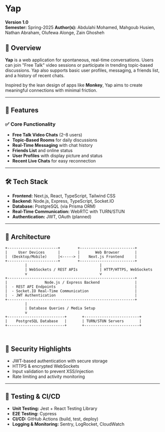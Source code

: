 # Yap

**Version 1.0**  
**Semester:** Spring-2025
**Author(s):** Abdulahi Mohamed, Mahgoub Husien, Nathan Abraham, Olufewa Alonge, Zain Ghosheh

## 🚀 Overview

**Yap** is a web application for spontaneous, real-time conversations. Users can join "Free Talk" video sessions or participate in trending topic-based discussions. Yap also supports basic user profiles, messaging, a friends list, and a history of recent chats.

Inspired by the lean design of apps like **Monkey**, Yap aims to create meaningful connections with minimal friction.

---

## 🔧 Features

### ✅ Core Functionality
- **Free Talk Video Chats** (2–8 users)
- **Topic-Based Rooms** for daily discussions
- **Real-Time Messaging** with chat history
- **Friends List** and online status
- **User Profiles** with display picture and status
- **Recent Live Chats** for easy reconnection

---

## 🛠️ Tech Stack

- **Frontend:** Next.js, React, TypeScript, Tailwind CSS
- **Backend:** Node.js, Express, TypeScript, Socket.IO
- **Database:** PostgreSQL (via Prisma ORM)
- **Real-Time Communication:** WebRTC with TURN/STUN
- **Authentication:** JWT, OAuth (planned)

---

## 🧠 Architecture

```plaintext
+-----------------------+        +-------------------------+
|     User Devices      |        |       Web Browser       |
|  (Desktop/Mobile)     |<-----> |    Next.js Frontend     |
+-----------------------+        +-------------------------+
         |                                 |
         | WebSockets / REST APIs          | HTTP/HTTPS, WebSockets
         v                                 v
+----------------------------------------------------------+
|                 Node.js / Express Backend                |
|  - REST API Endpoints                                    |
|  - Socket.IO Real-Time Communication                     |
|  - JWT Authentication                                    |
+----------------------------------------------------------+
         |
         | Database Queries / Media Setup
         v
+--------------------------+       +-------------------------+
|    PostgreSQL Database   |       | TURN/STUN Servers       |
+--------------------------+       +-------------------------+



```

## 🔐 Security Highlights

- JWT-based authentication with secure storage
- HTTPS & encrypted WebSockets
- Input validation to prevent XSS/injection
- Rate limiting and activity monitoring

---

## 🧪 Testing & CI/CD

- **Unit Testing:** Jest + React Testing Library
- **E2E Testing:** Cypress
- **CI/CD:** GitHub Actions (build, test, deploy)
- **Logging & Monitoring:** Sentry, LogRocket, CloudWatch

